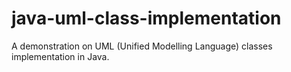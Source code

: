 # java-uml-class-implementation
A demonstration on UML (Unified Modelling Language) classes implementation in Java.
